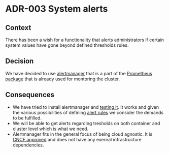 # ADR-003 System alerts

## Context
There has been a wish for a functionality that alerts administrators if certain system values have gone beyond defined thresholds rules.

## Decision
We have decided to use [alertmanager](https://prometheus.io/docs/alerting/latest/alertmanager/) that is a part of the [Prometheus package](https://prometheus.io/) that is already used for montoring the cluster.

## Consequences
- We have tried to install alertmanager and [testing it](../alertmanager-setup.md).
  It works and given the various possibilities of defining [alert rules](https://awesome-prometheus-alerts.grep.to/rules.html) we consider the demands to be fulfilled.
- We will be able to get alerts regarding tresholds on both container and cluster level which is what we need.
- Alertmanager fits in the general focus of being cloud agnostic. It is [CNCF approved](https://www.cncf.io/announcements/2018/08/09/prometheus-graduates) and does not have any exernal infrastructure dependencies.
